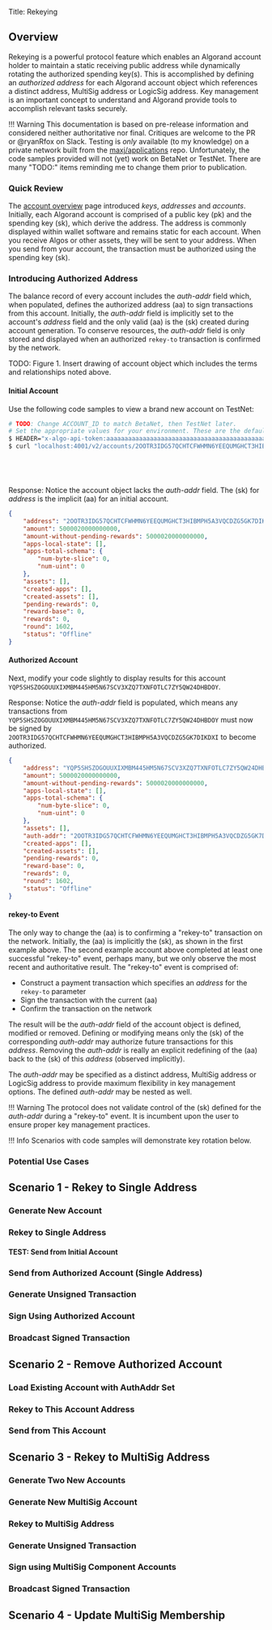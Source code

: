 Title: Rekeying

## Overview

Rekeying is a powerful protocol feature which enables an Algorand account holder to maintain a static receiving public address while dynamically rotating the authorized spending key(s). This is accomplished by defining an _authorized address_ for each Algorand account object which references a distinct address, MultiSig address or LogicSig address. Key management is an important concept to understand and Algorand provide tools to accomplish relevant tasks securely. 

!!! Warning
    This documentation is based on pre-release information and considered neither authoritative nor final. Critiques are welcome to the PR or @ryanRfox on Slack. Testing is _only_ available (to my knowledge) on a private network built from the [maxj/applications](https://github.com/justicz/go-algorand/tree/maxj/applications) repo. Unfortunately, the code samples provided will not (yet) work on BetaNet or TestNet. There are many "TODO:" items reminding me to change them prior to publication.

### Quick Review

The [account overview](https://staging.new-dev-site.algorand.org/docs/features/accounts/#keys-and-addresses0) page introduced _keys_, _addresses_ and _accounts_. Initially, each Algorand account is comprised of a public key (pk) and the spending key (sk), which derive the address. The address is commonly displayed within wallet software and remains static for each account. When you receive Algos or other assets, they will be sent to your address. When you send from your account, the transaction must be authorized using the spending key (sk).  

### Introducing Authorized Address

The balance record of every account includes the _auth-addr_ field which, when populated, defines the authorized address (aa) to sign transactions from this account. Initially, the _auth-addr_ field is implicitly set to the account's _address_ field and the only valid (aa) is the (sk) created during account generation. To conserve resources, the _auth-addr_ field is only stored and displayed when an authorized `rekey-to` transaction is confirmed by the network. 

TODO: Figure 1. Insert drawing of account object which includes the terms and relationships noted above.

#### Initial Account

Use the following code samples to view a brand new account on TestNet:

```bash tab="goal"
# TODO: Change ACCOUNT_ID to match BetaNet, then TestNet later.
# Set the appropriate values for your environment. These are the defaults for Sandbox on TestNet
$ HEADER="x-algo-api-token:aaaaaaaaaaaaaaaaaaaaaaaaaaaaaaaaaaaaaaaaaaaaaaaaaaaaaaaaaaaaaaaa"
$ curl "localhost:4001/v2/accounts/2OOTR3IDG57QCHTCFWHMN6YEEQUMGHCT3HIBMPH5A3VQCDZG5GK7DIKDXI" -H $HEADER
```

```bash tab="JavaScript"

``` 

```bash tab="Python"

``` 

```bash tab="Java"

``` 

```bash tab="Go"

``` 

Response:
Notice the account object lacks the _auth-addr_ field. The (sk) for _address_ is the implicit (aa) for an initial account.

```json hl_lines="2"
{
    "address": "2OOTR3IDG57QCHTCFWHMN6YEEQUMGHCT3HIBMPH5A3VQCDZG5GK7DIKDXI",
    "amount": 5000020000000000,
    "amount-without-pending-rewards": 5000020000000000,
    "apps-local-state": [],
    "apps-total-schema": {
        "num-byte-slice": 0,
        "num-uint": 0
    },
    "assets": [],
    "created-apps": [],
    "created-assets": [],
    "pending-rewards": 0,
    "reward-base": 0,
    "rewards": 0,
    "round": 1602,
    "status": "Offline"
}
```

#### Authorized Account

Next, modify your code slightly to display results for this account `YQP5SHSZOGOUUXIXMBM445HM5N67SCV3XZQ7TXNFOTLC7ZY5QW24DHBDOY`.

Response:
Notice the _auth-addr_ field is populated, which means any transactions from `YQP5SHSZOGOUUXIXMBM445HM5N67SCV3XZQ7TXNFOTLC7ZY5QW24DHBDOY` must now be signed by `2OOTR3IDG57QCHTCFWHMN6YEEQUMGHCT3HIBMPH5A3VQCDZG5GK7DIKDXI` to become authorized. 

```json hl_lines="2 11"
{
    "address": "YQP5SHSZOGOUUXIXMBM445HM5N67SCV3XZQ7TXNFOTLC7ZY5QW24DHBDOY",
    "amount": 5000020000000000,
    "amount-without-pending-rewards": 5000020000000000,
    "apps-local-state": [],
    "apps-total-schema": {
        "num-byte-slice": 0,
        "num-uint": 0
    },
    "assets": [],
    "auth-addr": "2OOTR3IDG57QCHTCFWHMN6YEEQUMGHCT3HIBMPH5A3VQCDZG5GK7DIKDXI",
    "created-apps": [],
    "created-assets": [],
    "pending-rewards": 0,
    "reward-base": 0,
    "rewards": 0,
    "round": 1602,
    "status": "Offline"
}
```

#### rekey-to Event

The only way to change the (aa) is to confirming a "rekey-to" transaction on the network. Initially, the (aa) is implicitly the (sk), as shown in the first example above. The second example account above completed at least one successful "rekey-to" event, perhaps many, but we only observe the most recent and authoritative result. The "rekey-to" event is comprised of: 

- Construct a payment transaction which specifies an _address_ for the `rekey-to` parameter
- Sign the transaction with the current (aa) 
- Confirm the transaction on the network

The result will be the _auth-addr_ field of the account object is defined, modified or removed. Defining or modifying means only the (sk) of the corresponding _auth-addr_ may authorize future transactions for this _address_. Removing the _auth-addr_ is really an explicit redefining of the (aa) back to the (sk) of this _address_ (observed implicitly). 

The _auth-addr_ may be specified as a distinct address, MultiSig address or LogicSig address to provide maximum flexibility in key management options. The defined _auth-addr_ may be nested as well.

!!! Warning
    The protocol does not validate control of the (sk) defined for the _auth-addr_ during a "rekey-to" event. It is incumbent upon the user to ensure proper key management practices.


!!! Info
    Scenarios with code samples will demonstrate key rotation below.

### Potential Use Cases

## Scenario 1 - Rekey to Single Address

### Generate New Account

### Rekey to Single Address

#### TEST: Send from Initial Account

### Send from Authorized Account (Single Address)

### Generate Unsigned Transaction

### Sign Using Authorized Account

### Broadcast Signed Transaction

## Scenario 2 - Remove Authorized Account

### Load Existing Account with AuthAddr Set

### Rekey to This Account Address

### Send from This Account

## Scenario 3 - Rekey to MultiSig Address

### Generate Two New Accounts

### Generate New MultiSig Account

### Rekey to MultiSig Address

### Generate Unsigned Transaction

### Sign using MultiSig Component Accounts

### Broadcast Signed Transaction

## Scenario 4 - Update MultiSig Membership




